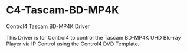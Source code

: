 # C4-Tascam-BD-MP4K
Control4 Tascam BD-MP4K Driver

This Driver is for Control4 to control the Tascam BD-MP4K UHD Blu-ray Player via IP Control using the Control4 DVD Template. 
